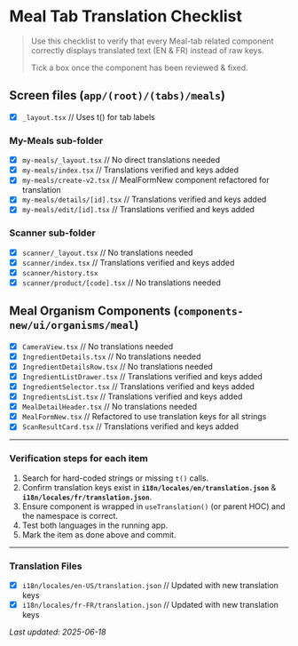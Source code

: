 # Meal Tab Translation Checklist

> Use this checklist to verify that every Meal-tab related component correctly displays translated text (EN & FR) instead of raw keys.
>
> Tick a box once the component has been reviewed & fixed.

## Screen files (`app/(root)/(tabs)/meals`)

- [x] `_layout.tsx` // Uses t() for tab labels

### My-Meals sub-folder

- [x] `my-meals/_layout.tsx` // No direct translations needed
- [x] `my-meals/index.tsx` // Translations verified and keys added
- [x] `my-meals/create-v2.tsx` // MealFormNew component refactored for translation
- [x] `my-meals/details/[id].tsx` // Translations verified and keys added
- [x] `my-meals/edit/[id].tsx` // Translations verified and keys added

### Scanner sub-folder

- [x] `scanner/_layout.tsx` // No translations needed
- [x] `scanner/index.tsx` // Translations verified and keys added
- [x] `scanner/history.tsx`
- [x] `scanner/product/[code].tsx` // No translations needed

## Meal Organism Components (`components-new/ui/organisms/meal`)

- [x] `CameraView.tsx` // No translations needed
- [x] `IngredientDetails.tsx` // No translations needed
- [x] `IngredientDetailsRow.tsx` // No translations needed
- [x] `IngredientListDrawer.tsx` // Translations verified and keys added
- [x] `IngredientSelector.tsx` // Translations verified and keys added
- [x] `IngredientsList.tsx` // Translations verified and keys added
- [x] `MealDetailHeader.tsx` // No translations needed
- [x] `MealFormNew.tsx` // Refactored to use translation keys for all strings
- [x] `ScanResultCard.tsx` // Translations verified and keys added

---

### Verification steps for each item

1. Search for hard-coded strings or missing `t()` calls.
2. Confirm translation keys exist in **`i18n/locales/en/translation.json`** & **`i18n/locales/fr/translation.json`**.
3. Ensure component is wrapped in `useTranslation()` (or parent HOC) and the namespace is correct.
4. Test both languages in the running app.
5. Mark the item as done above and commit.

---

### Translation Files

- [x] `i18n/locales/en-US/translation.json` // Updated with new translation keys
- [x] `i18n/locales/fr-FR/translation.json` // Updated with new translation keys

_Last updated: 2025-06-18_
